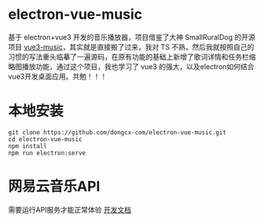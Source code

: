 # electron-vue-music
基于 electron+vue3 开发的音乐播放器，项目借鉴了大神 SmallRuralDog 的开源项目 [vue3-music](https://github.com/SmallRuralDog/vue3-music  "vue3-music")，其实就是直接搬了过来，我对 TS 不熟，然后我就按照自己的习惯的写法重头临摹了一遍源码，在原有功能的基础上新增了歌词详情和任务栏缩略图播放功能，通过这个项目，我也学习了 vue3 的强大，以及electron如何结合vue3开发桌面应用。共勉！！！

# 本地安装
```
git clone https://github.com/dongcx-com/electron-vue-music.git
cd electron-vue-music
npm install
npm run electron:serve
```
# 网易云音乐API
需要运行API服务才能正常体验
[开发文档](https://binaryify.github.io/NeteaseCloudMusicApi/#/)
